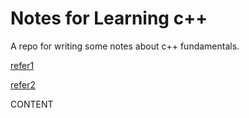 # Notes for Learning c++

A repo for writing some notes about c++ fundamentals.

[refer1](https://blog.nowcoder.net/n/6ee70e75d5d24d7aa2c32f90e52381fa)

[refer2](https://interview.huihut.com/#/?id=%e5%b0%81%e8%a3%85)

CONTENT

